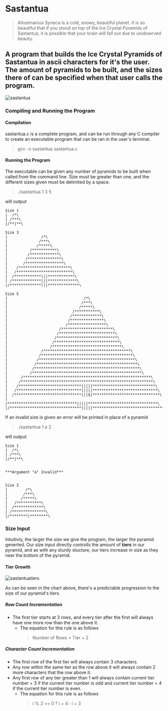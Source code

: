 # Sastantua

> Allosimanius Syneca is a cold, snowy, beautiful planet. It is so beautiful that if you stood on top of the Ice Crystal Pyramids of Sastantua, it is possible that your brain will fall out due to unobserved beauty. 

## A program that builds the Ice Crystal Pyramids of Sastantua in ascii characters for it's the user. The amount of pyramids to be built, and the sizes there of can be specified when that user calls the program.

![sastantua](https://user-images.githubusercontent.com/41135333/43361212-096aed1c-927e-11e8-815e-d5d0e6777507.PNG)

### Compiling and Running the Program

#### Compilation

sastantua.c is a complete program, and can be run through any C compiler to create an executable program that can be ran in the user's terminal.

> gcc -o sastantua sastantua.c

#### Running the Program

The executable can be given any number of pyramids to be built when called from the command line. Size must be greater than one, and the different sizes given must be delimited by a space.

> ./sastantua 1 3 5

will output
```
Size 1
|  /*\
| /***\
|/**|**\

Size 3
|               /*\
|              /***\
|             /*****\
|          /***********\
|         /*************\
|        /***************\
|       /*****************\
|    /***********************\
|   /*************************\
|  /************|||************\
| /*************|||*************\
|/**************|||**************\

Size 5
|                                  /*\
|                                 /***\
|                                /*****\
|                             /***********\
|                            /*************\
|                           /***************\
|                          /*****************\
|                       /***********************\
|                      /*************************\
|                     /***************************\
|                    /*****************************\
|                   /*******************************\
|               /***************************************\
|              /*****************************************\
|             /*******************************************\
|            /*********************************************\
|           /***********************************************\
|          /*************************************************\
|      /*********************************************************\
|     /***********************************************************\
|    /****************************|||||****************************\
|   /*****************************|||||*****************************\
|  /******************************|||$|******************************\
| /*******************************|||||*******************************\
|/********************************|||||********************************\
```

If an invalid size is given an error will be printed in place of a pyramid

> ./sastantua 1 a 2

will output
```
Size 1
|  /*\
| /***\
|/**|**\


***Argument "a" Invalid***


Size 2
|        /*\
|       /***\
|      /*****\
|   /***********\
|  /*************\
| /***************\
|/********|********\
```

### Size Input

Intuitivly, the larger the size we give the program, the larger the pyramid generted. Our size input directly controlls the amount of **tiers** in our pyramid, and as with any sturdy stucture, our tiers increase in size as they near the bottom of the pyramid.

#### Tier Growth

![sastantuatiers](https://user-images.githubusercontent.com/41135333/43378842-10959190-937e-11e8-8800-701656117833.png)

As can be seen in the chart above, there's a predictable progression to the size of our pyramid's tiers.

##### Row Count Incramentation
* The first tier starts at 3 rows, and every tier after the first will always have one more row than the one above it.
    * The equation for this rule is as follows
      >Number of Rows = Tier + 2
##### Character Count Incrementation
* The first row of the first tier will always contain 3 characters.
* Any row within the same tier as the row above it will always contain 2 more characters that the row above it.
* Any first row of any tier greater than 1 will always contain current tier number + 3 if the current tier number is odd and current tier number + 4 if the current tier number is even.
    * The equation for this rule is as follows
      > i % 2 == 0 ? i + 4 : i + 3
